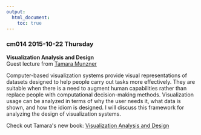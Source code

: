 ```yaml
---
output:
  html_document:
    toc: true
---
```


### cm014 2015-10-22 Thursday

__Visualization Analysis and Design__  
Guest lecture from [Tamara Munzner](http://www.cs.ubc.ca/~tmm/)

Computer-based visualization systems provide visual representations of
datasets designed to help people carry out tasks more effectively.
They are suitable when there is a need to augment human capabilities
rather than replace people with computational decision-making methods.
Visualization usage can be analyzed in terms of why the user needs it,
what data is shown, and how the idiom is designed. I will discuss this
framework for analyzing the design of visualization systems.

Check out Tamara's new book: [Visualization Analysis and Design](http://www.cs.ubc.ca/~tmm/vadbook/)
